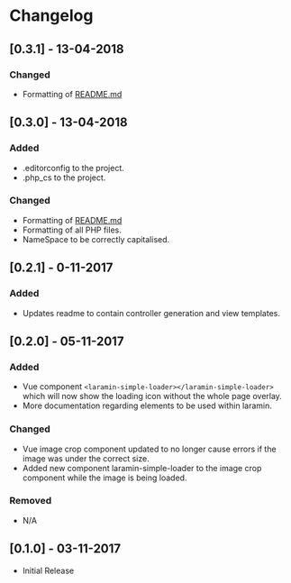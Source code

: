 # Changelog

## [0.3.1] - 13-04-2018

### Changed

* Formatting of [README.md](README.md)

## [0.3.0] - 13-04-2018

### Added

* .editorconfig to the project.
* .php_cs to the project.

### Changed

* Formatting of [README.md](README.md)
* Formatting of all PHP files.
* NameSpace to be correctly capitalised.

## [0.2.1] - 0-11-2017

### Added

* Updates readme to contain controller generation and view templates.

## [0.2.0] - 05-11-2017

### Added

* Vue component `<laramin-simple-loader></laramin-simple-loader>` which will now show the loading icon without the whole page overlay.
* More documentation regarding elements to be used within laramin.

### Changed

* Vue image crop component updated to no longer cause errors if the image was under the correct size.
* Added new component laramin-simple-loader to the image crop component while the image is being loaded.

### Removed

* N/A

## [0.1.0] - 03-11-2017

* Initial Release
